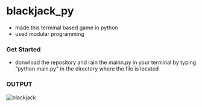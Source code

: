 # blackjack_py

- made this terminal based game in python
- used modular programming

### Get Started
- donwload the repository and rain the mainn.py in your terminal by typing "python main.py" in the directory where the file is located

### OUTPUT

![blackjack](https://github.com/agamairi/blackjack_py/assets/75530266/152a94be-fe00-4cc9-a6cf-7561e19a4c4b)
